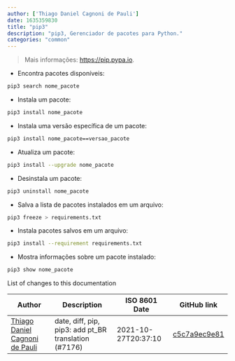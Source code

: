 ```yaml
---
author: ['Thiago Daniel Cagnoni de Pauli']
date: 1635359830
title: "pip3"
description: "pip3, Gerenciador de pacotes para Python."
categories: "common"
---
```

> Mais informações: <https://pip.pypa.io>.

- Encontra pacotes disponíveis:

```bash
pip3 search nome_pacote
```

- Instala um pacote:

```bash
pip3 install nome_pacote
```

- Instala uma versão específica de um pacote:

```bash
pip3 install nome_pacote==versao_pacote
```

- Atualiza um pacote:

```bash
pip3 install --upgrade nome_pacote
```

- Desinstala um pacote:

```bash
pip3 uninstall nome_pacote
```

- Salva a lista de pacotes instalados em um arquivo:

```bash
pip3 freeze > requirements.txt
```

- Instala pacotes salvos em um arquivo:

```bash
pip3 install --requirement requirements.txt
```

- Mostra informações sobre um pacote instalado:

```bash
pip3 show nome_pacote
```
List of changes to this documentation


Author | Description | ISO 8601 Date | GitHub link
------|-----|-----|-----
[Thiago Daniel Cagnoni de Pauli](mailto:39651883+Float07@users.noreply.github.com) | date, diff, pip, pip3: add pt_BR translation (#7176) | 2021-10-27T20:37:10 | [c5c7a9ec9e81](https://github.com/tldr-pages/tldr/commit/c5c7a9ec9e81a904857cadad3a9c4de53035356c)


